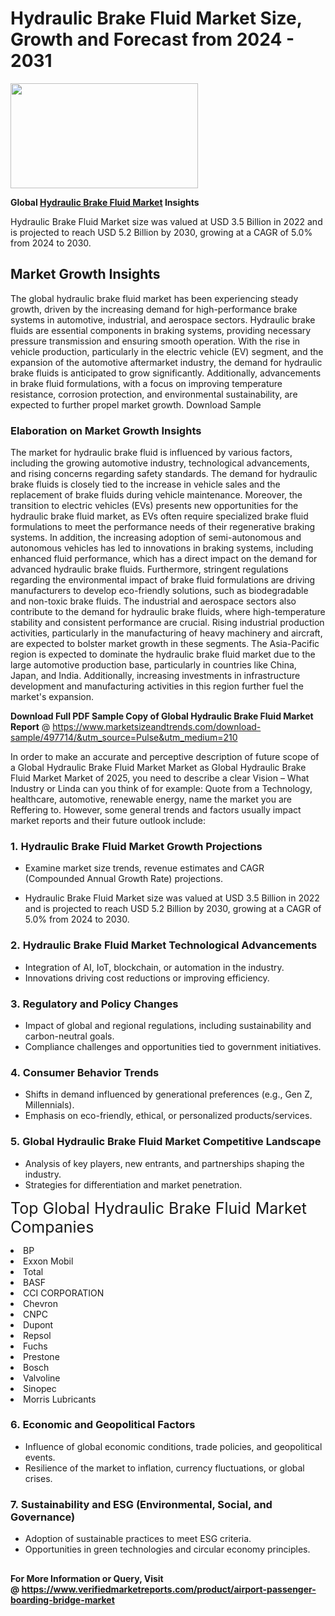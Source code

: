 <H1>Hydraulic Brake Fluid Market Size, Growth and Forecast from 2024 - 2031</H1><img class="aligncenter size-medium wp-image-584254" src="https://thirdeyenews.in/wp-content/uploads/2024/09/Global-Market-Research-300x168.jpeg" alt="" width="300" height="168" /><p><strong>Global&nbsp;<a href="https://www.marketsizeandtrends.com/download-sample/497714/&amp;utm_source=Pulse&amp;utm_medium=210">Hydraulic Brake Fluid Market</a> Insights</strong></p><p>Hydraulic Brake Fluid Market size was valued at USD 3.5 Billion in 2022 and is projected to reach USD 5.2 Billion by 2030, growing at a CAGR of 5.0% from 2024 to 2030.</p><p><h2>Market Growth Insights</h2> The global hydraulic brake fluid market has been experiencing steady growth, driven by the increasing demand for high-performance brake systems in automotive, industrial, and aerospace sectors. Hydraulic brake fluids are essential components in braking systems, providing necessary pressure transmission and ensuring smooth operation. With the rise in vehicle production, particularly in the electric vehicle (EV) segment, and the expansion of the automotive aftermarket industry, the demand for hydraulic brake fluids is anticipated to grow significantly. Additionally, advancements in brake fluid formulations, with a focus on improving temperature resistance, corrosion protection, and environmental sustainability, are expected to further propel market growth. Download Sample <h3>Elaboration on Market Growth Insights</h3> The market for hydraulic brake fluid is influenced by various factors, including the growing automotive industry, technological advancements, and rising concerns regarding safety standards. The demand for hydraulic brake fluids is closely tied to the increase in vehicle sales and the replacement of brake fluids during vehicle maintenance. Moreover, the transition to electric vehicles (EVs) presents new opportunities for the hydraulic brake fluid market, as EVs often require specialized brake fluid formulations to meet the performance needs of their regenerative braking systems. In addition, the increasing adoption of semi-autonomous and autonomous vehicles has led to innovations in braking systems, including enhanced fluid performance, which has a direct impact on the demand for advanced hydraulic brake fluids. Furthermore, stringent regulations regarding the environmental impact of brake fluid formulations are driving manufacturers to develop eco-friendly solutions, such as biodegradable and non-toxic brake fluids. The industrial and aerospace sectors also contribute to the demand for hydraulic brake fluids, where high-temperature stability and consistent performance are crucial. Rising industrial production activities, particularly in the manufacturing of heavy machinery and aircraft, are expected to bolster market growth in these segments. The Asia-Pacific region is expected to dominate the hydraulic brake fluid market due to the large automotive production base, particularly in countries like China, Japan, and India. Additionally, increasing investments in infrastructure development and manufacturing activities in this region further fuel the market's expansion. </p><p><span class=""><strong>Download Full PDF Sample Copy of Global Hydraulic Brake Fluid Market Report</strong> @ <a href="https://www.marketsizeandtrends.com/download-sample/497714/&amp;utm_source=Pulse&amp;utm_medium=210" target="_blank">https://www.marketsizeandtrends.com/download-sample/497714/&amp;utm_source=Pulse&amp;utm_medium=210</a></span></p><p>In order to make an accurate and perceptive description of future scope of a Global&nbsp;Hydraulic Brake Fluid Market Market as Global&nbsp;Hydraulic Brake Fluid Market Market of 2025, you need to describe a clear Vision &ndash; What Industry or Linda can you think of for example: Quote from a Technology, healthcare, automotive, renewable energy, name the market you are Reffering to. However, some general trends and factors usually impact market reports and their future outlook include:</p><h3>1.&nbsp;<strong>Hydraulic Brake Fluid Market Growth Projections</strong></h3><ul><li>Examine market size trends, revenue estimates and CAGR (Compounded Annual Growth Rate) projections.</li><li><p>Hydraulic Brake Fluid Market size was valued at USD 3.5 Billion in 2022 and is projected to reach USD 5.2 Billion by 2030, growing at a CAGR of 5.0% from 2024 to 2030.</p></li></ul><h3>2.&nbsp;<strong>Hydraulic Brake Fluid Market Technological Advancements</strong></h3><ul><li>Integration of AI, IoT, blockchain, or automation in the industry.</li><li>Innovations driving cost reductions or improving efficiency.</li></ul><h3>3.&nbsp;<strong>Regulatory and Policy Changes</strong></h3><ul><li>Impact of global and regional regulations, including sustainability and carbon-neutral goals.</li><li>Compliance challenges and opportunities tied to government initiatives.</li></ul><h3>4.&nbsp;<strong>Consumer Behavior Trends</strong></h3><ul><li>Shifts in demand influenced by generational preferences (e.g., Gen Z, Millennials).</li><li>Emphasis on eco-friendly, ethical, or personalized products/services.</li></ul><h3>5.&nbsp;<strong>Global Hydraulic Brake Fluid Market Competitive Landscape</strong></h3><ul><li>Analysis of key players, new entrants, and partnerships shaping the industry.</li><li>Strategies for differentiation and market penetration.</li></ul><p data-pm-slice="1 1 []"><span style="color: inherit; font-family: inherit; font-size: 25px;">Top Global Hydraulic Brake Fluid Market Companies</span></p><div class="" data-test-id=""><p><li>BP</li><li> Exxon Mobil</li><li> Total</li><li> BASF</li><li> CCI CORPORATION</li><li> Chevron</li><li> CNPC</li><li> Dupont</li><li> Repsol</li><li> Fuchs</li><li> Prestone</li><li> Bosch</li><li> Valvoline</li><li> Sinopec</li><li> Morris Lubricants</li></p></div><h3>6.&nbsp;<strong>Economic and Geopolitical Factors</strong></h3><ul><li>Influence of global economic conditions, trade policies, and geopolitical events.</li><li>Resilience of the market to inflation, currency fluctuations, or global crises.</li></ul><h3>7.&nbsp;<strong>Sustainability and ESG (Environmental, Social, and Governance)</strong></h3><ul><li>Adoption of sustainable practices to meet ESG criteria.</li><li>Opportunities in green technologies and circular economy principles.</li></ul><h2><strong style="font-size: 14px;">For More Information or Query, Visit @&nbsp;</strong><a style="background-color: #ffffff; font-size: 14px;" href="https://www.marketsizeandtrends.com/report/hydraulic-brake-fluid-market/" target="_blank">https://www.verifiedmarketreports.com/product/airport-passenger-boarding-bridge-market</a></h2>

